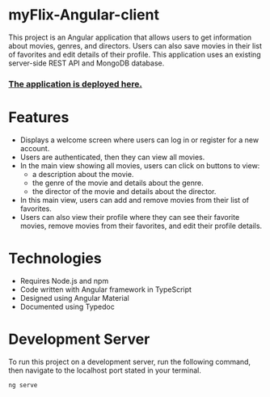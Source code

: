 # **myFlix-Angular-client**
This project is an Angular application that allows users to get information about movies, genres, and directors. Users can also save movies in their list of favorites and edit details of their profile. This application uses an existing server-side REST API and MongoDB database.

### [The application is deployed here.](https://molleira.github.io/myFlix-Angular-client/)


# Features
* Displays a welcome screen where users can log in or register for a new account.
* Users are authenticated, then they can view all movies.
* In the main view showing all movies, users can click on buttons to view:
  * a description about the movie.
  * the genre of the movie and details about the genre.
  * the director of the movie and details about the director.
* In this main view, users can add and remove movies from their list of favorites.
* Users can also view their profile where they can see their favorite movies, remove movies from their favorites, and edit their profile details.


# Technologies
* Requires Node.js and npm
* Code written with Angular framework in TypeScript
* Designed using Angular Material
* Documented using Typedoc


# Development Server
To run this project on a development server, run the following command, then navigate to the localhost port stated in your terminal.
```
ng serve
```
